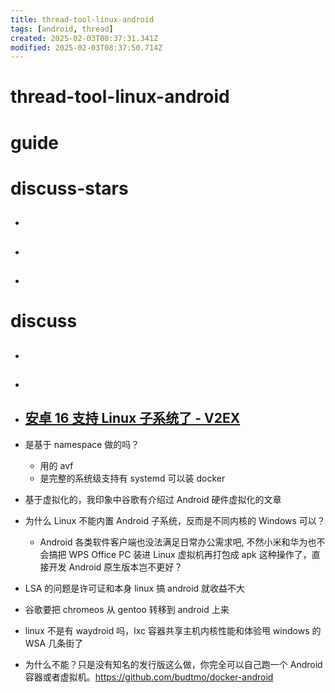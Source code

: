 ```yaml
---
title: thread-tool-linux-android
tags: [android, thread]
created: 2025-02-03T08:37:31.341Z
modified: 2025-02-03T08:37:50.714Z
---
```


# thread-tool-linux-android

# guide

# discuss-stars
- ## 

- ## 

- ## 
# discuss
- ## 

- ## 

- ## [安卓 16 支持 Linux 子系统了 - V2EX](https://v2ex.com/t/1108636)
- 是基于 namespace 做的吗？
  - 用的 avf
  - 是完整的系统级支持有 systemd 可以装 docker
- 基于虚拟化的，我印象中谷歌有介绍过 Android 硬件虚拟化的文章

- 为什么 Linux 不能内置 Android 子系统，反而是不同内核的 Windows 可以？
  - Android 各类软件客户端也没法满足日常办公需求吧, 不然小米和华为也不会搞把 WPS Office PC 装进 Linux 虚拟机再打包成 apk 这种操作了，直接开发 Android 原生版本岂不更好？
- LSA 的问题是许可证和本身 linux 搞 android 就收益不大

- 谷歌要把 chromeos 从 gentoo 转移到 android 上来

- linux 不是有 waydroid 吗，lxc 容器共享主机内核性能和体验甩 windows 的 WSA 几条街了

- 为什么不能？只是没有知名的发行版这么做，你完全可以自己跑一个 Android 容器或者虚拟机。https://github.com/budtmo/docker-android
